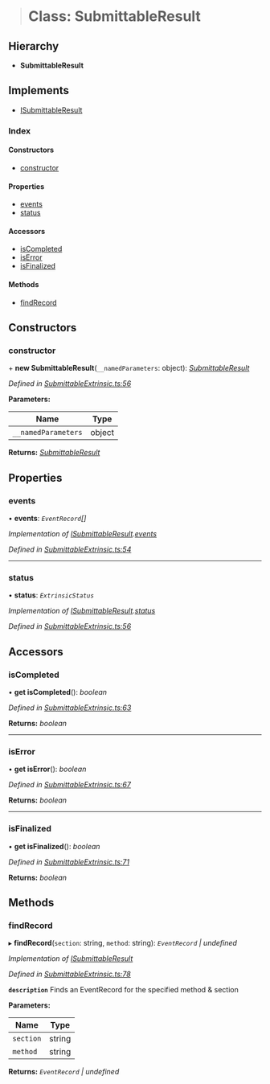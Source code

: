 > # Class: SubmittableResult

## Hierarchy

* **SubmittableResult**

## Implements

* [ISubmittableResult](../interfaces/_submittableextrinsic_.isubmittableresult.md)

### Index

#### Constructors

* [constructor](_submittableextrinsic_.submittableresult.md#constructor)

#### Properties

* [events](_submittableextrinsic_.submittableresult.md#events)
* [status](_submittableextrinsic_.submittableresult.md#status)

#### Accessors

* [isCompleted](_submittableextrinsic_.submittableresult.md#iscompleted)
* [isError](_submittableextrinsic_.submittableresult.md#iserror)
* [isFinalized](_submittableextrinsic_.submittableresult.md#isfinalized)

#### Methods

* [findRecord](_submittableextrinsic_.submittableresult.md#findrecord)

## Constructors

###  constructor

\+ **new SubmittableResult**(`__namedParameters`: object): *[SubmittableResult](_submittableextrinsic_.submittableresult.md)*

*Defined in [SubmittableExtrinsic.ts:56](https://github.com/polkadot-js/api/blob/3b339a2/packages/api/src/SubmittableExtrinsic.ts#L56)*

**Parameters:**

Name | Type |
------ | ------ |
`__namedParameters` | object |

**Returns:** *[SubmittableResult](_submittableextrinsic_.submittableresult.md)*

## Properties

###  events

• **events**: *`EventRecord`[]*

*Implementation of [ISubmittableResult](../interfaces/_submittableextrinsic_.isubmittableresult.md).[events](../interfaces/_submittableextrinsic_.isubmittableresult.md#events)*

*Defined in [SubmittableExtrinsic.ts:54](https://github.com/polkadot-js/api/blob/3b339a2/packages/api/src/SubmittableExtrinsic.ts#L54)*

___

###  status

• **status**: *`ExtrinsicStatus`*

*Implementation of [ISubmittableResult](../interfaces/_submittableextrinsic_.isubmittableresult.md).[status](../interfaces/_submittableextrinsic_.isubmittableresult.md#status)*

*Defined in [SubmittableExtrinsic.ts:56](https://github.com/polkadot-js/api/blob/3b339a2/packages/api/src/SubmittableExtrinsic.ts#L56)*

## Accessors

###  isCompleted

• **get isCompleted**(): *boolean*

*Defined in [SubmittableExtrinsic.ts:63](https://github.com/polkadot-js/api/blob/3b339a2/packages/api/src/SubmittableExtrinsic.ts#L63)*

**Returns:** *boolean*

___

###  isError

• **get isError**(): *boolean*

*Defined in [SubmittableExtrinsic.ts:67](https://github.com/polkadot-js/api/blob/3b339a2/packages/api/src/SubmittableExtrinsic.ts#L67)*

**Returns:** *boolean*

___

###  isFinalized

• **get isFinalized**(): *boolean*

*Defined in [SubmittableExtrinsic.ts:71](https://github.com/polkadot-js/api/blob/3b339a2/packages/api/src/SubmittableExtrinsic.ts#L71)*

**Returns:** *boolean*

## Methods

###  findRecord

▸ **findRecord**(`section`: string, `method`: string): *`EventRecord` | undefined*

*Implementation of [ISubmittableResult](../interfaces/_submittableextrinsic_.isubmittableresult.md)*

*Defined in [SubmittableExtrinsic.ts:78](https://github.com/polkadot-js/api/blob/3b339a2/packages/api/src/SubmittableExtrinsic.ts#L78)*

**`description`** Finds an EventRecord for the specified method & section

**Parameters:**

Name | Type |
------ | ------ |
`section` | string |
`method` | string |

**Returns:** *`EventRecord` | undefined*